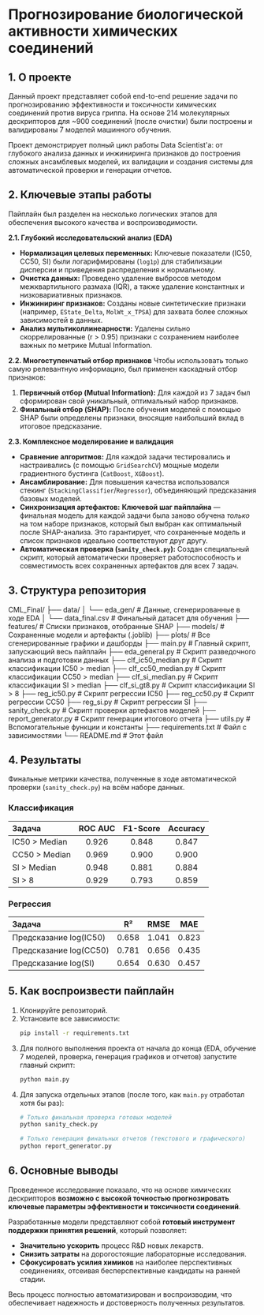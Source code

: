 # Прогнозирование биологической активности химических соединений

## 1. О проекте
Данный проект представляет собой end-to-end решение задачи по прогнозированию эффективности и токсичности химических соединений против вируса гриппа. На основе 214 молекулярных дескрипторов для ~900 соединений (после очистки) были построены и валидированы 7 моделей машинного обучения.

Проект демонстрирует полный цикл работы Data Scientist'а: от глубокого анализа данных и инжиниринга признаков до построения сложных ансамблевых моделей, их валидации и создания системы для автоматической проверки и генерации отчетов.

## 2. Ключевые этапы работы
Пайплайн был разделен на несколько логических этапов для обеспечения высокого качества и воспроизводимости.

**2.1. Глубокий исследовательский анализ (EDA)**
- **Нормализация целевых переменных:** Ключевые показатели (IC50, CC50, SI) были логарифмированы (`log1p`) для стабилизации дисперсии и приведения распределения к нормальному.
- **Очистка данных:** Проведено удаление выбросов методом межквартильного размаха (IQR), а также удаление константных и низковариативных признаков.
- **Инжиниринг признаков:** Созданы новые синтетические признаки (например, `EState_Delta`, `MolWt_x_TPSA`) для захвата более сложных зависимостей в данных.
- **Анализ мультиколлинеарности:** Удалены сильно скоррелированные (r > 0.95) признаки с сохранением наиболее важных по метрике Mutual Information.

**2.2. Многоступенчатый отбор признаков**
Чтобы использовать только самую релевантную информацию, был применен каскадный отбор признаков:
1.  **Первичный отбор (Mutual Information):** Для каждой из 7 задач был сформирован свой уникальный, оптимальный набор признаков.
2.  **Финальный отбор (SHAP):** После обучения моделей с помощью SHAP были определены признаки, вносящие наибольший вклад в итоговое предсказание.

**2.3. Комплексное моделирование и валидация**
- **Сравнение алгоритмов:** Для каждой задачи тестировались и настраивались (с помощью `GridSearchCV`) мощные модели градиентного бустинга (`CatBoost`, `XGBoost`).
- **Ансамблирование:** Для повышения качества использовался стекинг (`StackingClassifier`/`Regressor`), объединяющий предсказания базовых моделей.
- **Синхронизация артефактов:** **Ключевой шаг пайплайна** — финальная модель для каждой задачи была заново обучена *только* на том наборе признаков, который был выбран как оптимальный после SHAP-анализа. Это гарантирует, что сохраненные модель и список признаков идеально соответствуют друг другу.
- **Автоматическая проверка (`sanity_check.py`):** Создан специальный скрипт, который автоматически проверяет работоспособность и совместимость всех сохраненных артефактов для всех 7 задач.

## 3. Структура репозитория

CML_Final/
├── data/
│   └── eda_gen/                # Данные, сгенерированные в ходе EDA
│       └── data_final.csv      # Финальный датасет для обучения
├── features/                   # Списки признаков, отобранные SHAP
├── models/                     # Сохраненные модели и артефакты (.joblib)
├── plots/                      # Все сгенерированные графики и дашборды
├── main.py                     # Главный скрипт, запускающий весь пайплайн
├── eda_general.py              # Скрипт разведочного анализа и подготовки данных
├── clf_ic50_median.py          # Скрипт классификации IC50 > median
├── clf_cc50_median.py          # Скрипт классификации CC50 > median
├── clf_si_median.py            # Скрипт классификации SI > median
├── clf_si_gt8.py               # Скрипт классификации SI > 8
├── reg_ic50.py                 # Скрипт регрессии IC50
├── reg_cc50.py                 # Скрипт регрессии CC50
├── reg_si.py                   # Скрипт регрессии SI
├── sanity_check.py             # Скрипт проверки артефактов моделей
├── report_generator.py         # Скрипт генерации итогового отчета
├── utils.py                    # Вспомогательные функции и константы
├── requirements.txt            # Файл с зависимостями
└── README.md                   # Этот файл


## 4. Результаты
Финальные метрики качества, полученные в ходе автоматической проверки (`sanity_check.py`) на всём наборе данных.

### **Классификация**
| Задача | ROC AUC | F1-Score | Accuracy |
|:---|:---:|:---:|:---:|
| IC50 > Median | 0.926 | 0.848 | 0.847 |
| CC50 > Median | 0.969 | 0.900 | 0.900 |
| SI > Median | 0.948 | 0.881 | 0.884 |
| SI > 8 | 0.929 | 0.793 | 0.859 |

### **Регрессия**
| Задача | R² | RMSE | MAE |
|:---|:---:|:---:|:---:|
| Предсказание log(IC50) | 0.658 | 1.041 | 0.823 |
| Предсказание log(CC50) | 0.781 | 0.656 | 0.435 |
| Предсказание log(SI) | 0.654 | 0.630 | 0.457 |


## 5. Как воспроизвести пайплайн
1.  Клонируйте репозиторий.
2.  Установите все зависимости:
    ```bash
    pip install -r requirements.txt
    ```
3.  Для полного выполнения проекта от начала до конца (EDA, обучение 7 моделей, проверка, генерация графиков и отчетов) запустите главный скрипт:
    ```bash
    python main.py
    ```
4.  Для запуска отдельных этапов (после того, как `main.py` отработал хотя бы раз):
    ```bash
    # Только финальная проверка готовых моделей
    python sanity_check.py

    # Только генерация финальных отчетов (текстового и графического)
    python report_generator.py
    ```

## 6. Основные выводы
Проведенное исследование показало, что на основе химических дескрипторов **возможно с высокой точностью прогнозировать ключевые параметры эффективности и токсичности соединений**.

Разработанные модели представляют собой **готовый инструмент поддержки принятия решений**, который позволяет:
- **Значительно ускорить** процесс R&D новых лекарств.
- **Снизить затраты** на дорогостоящие лабораторные исследования.
- **Сфокусировать усилия химиков** на наиболее перспективных соединениях, отсеивая бесперспективные кандидаты на ранней стадии.

Весь процесс полностью автоматизирован и воспроизводим, что обеспечивает надежность и достоверность полученных результатов.
